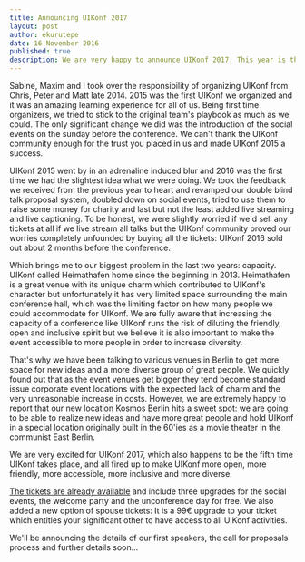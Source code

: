 ```yaml
---
title: Announcing UIKonf 2017
layout: post
author: ekurutepe
date: 16 November 2016
published: true
description: We are very happy to announce UIKonf 2017. This year is the fifth time UIKonf is happening and we have a great new location…
---
```


Sabine, Maxim and I took over the responsibility of organizing UIKonf from Chris, Peter and Matt late 2014. 2015 was the first UIKonf we organized and it was an amazing learning experience for all of us. Being first time organizers, we tried to stick to the original team's playbook as much as we could. The only significant change we did was the introduction of the social events on the sunday before the conference. We can't thank the UIKonf community enough for the trust you placed in us and made UIKonf 2015 a success. 

UIKonf 2015 went by in an adrenaline induced blur and 2016 was the first time we had the slightest idea what we were doing. We took the feedback we received from the previous year to heart and revamped our double blind talk proposal system, doubled down on social events, tried to use them to raise some money for charity and last but not the least added live streaming and live captioning. To be honest, we were slightly worried if we'd sell any tickets at all if we live stream all talks but the UIKonf community proved our worries completely unfounded by buying all the tickets: UIKonf 2016 sold out about 2 months before the conference.

Which brings me to our biggest problem in the last two years: capacity. UIKonf called Heimathafen home since the beginning in 2013. Heimathafen is a great venue with its unique charm which contributed to UIKonf's character but unfortunately it has very limited space surrounding the main conference hall, which was the limiting factor on how many people we could accommodate for UIKonf. We are fully aware that increasing the capacity of a conference like UIKonf runs the risk of diluting the friendly, open and inclusive spirit but we believe it is also important to make the event accessible to more people in order to increase diversity. 

That's why we have been talking to various venues in Berlin to get more space for new ideas and a more diverse group of great people. We quickly found out that as the event venues get bigger they tend become standard issue corporate event locations with the expected lack of charm and the very unreasonable increase in costs. However, we are extremely happy to report that our new location Kosmos Berlin hits a sweet spot: we are going to be able to realize new ideas and have more great people and hold UIKonf in a special location originally built in the 60'ies as a movie theater in the communist East Berlin.

We are very excited for UIKonf 2017, which also happens to be the fifth time UIKonf takes place, and all fired up to make UIKonf more open, more friendly, more accessible, more inclusive and more diverse.

[The tickets are already available](https://ti.to/uikonf/uikonf-2017) and include three upgrades for the social events, the welcome party and the unconference day for free. We also added a new option of spouse tickets: It is a 99€ upgrade to your ticket which entitles your significant other to have access to all UIKonf activities. 

We'll be announcing the details of our first speakers, the call for proposals process and further details soon…
